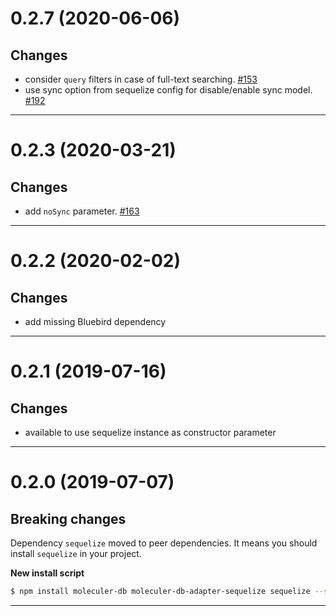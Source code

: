<a name="0.2.7"></a>
# 0.2.7 (2020-06-06)

## Changes
- consider `query` filters in case of full-text searching. [#153](https://github.com/moleculerjs/moleculer-db/pull/153)
- use sync option from sequelize config for disable/enable sync model. [#192](https://github.com/moleculerjs/moleculer-db/pull/192)
--------------------------------------------------
<a name="0.2.3"></a>
# 0.2.3 (2020-03-21)

## Changes
- add `noSync` parameter. [#163](https://github.com/moleculerjs/moleculer-db/pull/163)

--------------------------------------------------
<a name="0.2.2"></a>
# 0.2.2 (2020-02-02)

## Changes
- add missing Bluebird dependency

--------------------------------------------------
<a name="0.2.1"></a>
# 0.2.1 (2019-07-16)

## Changes
- available to use sequelize instance as constructor parameter

--------------------------------------------------

<a name="0.2.0"></a>
# 0.2.0 (2019-07-07)

## Breaking changes
Dependency `sequelize` moved to peer dependencies. It means you should install `sequelize` in your project.

**New install script**
```bash
$ npm install moleculer-db moleculer-db-adapter-sequelize sequelize --save
```
--------------------------------------------------
